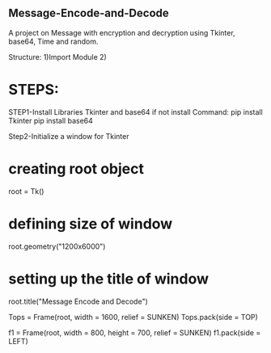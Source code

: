 ## Message-Encode-and-Decode
A project on Message with encryption and decryption using Tkinter, base64, Time and random. 

Structure:
   1)Import Module
   2)

# STEPS:
STEP1-Install Libraries Tkinter and base64 if not install
Command:
        pip install Tkinter
        pip install base64

Step2-Initialize a window for Tkinter
# creating root object
root = Tk()

# defining size of window
root.geometry("1200x6000")

# setting up the title of window
root.title("Message Encode and Decode")

Tops = Frame(root, width = 1600, relief = SUNKEN)
Tops.pack(side = TOP)

f1 = Frame(root, width = 800, height = 700,
							relief = SUNKEN)
f1.pack(side = LEFT)
